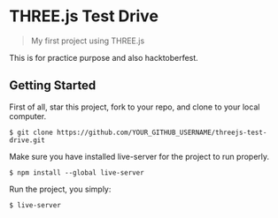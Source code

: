 # THREE.js Test Drive
> My first project using THREE.js

This is for practice purpose and also hacktoberfest.

## Getting Started
First of all, star this project, fork to your repo, and clone to your local computer.
```shell
$ git clone https://github.com/YOUR_GITHUB_USERNAME/threejs-test-drive.git
```
Make sure you have installed live-server for the project to run properly.
```shell
$ npm install --global live-server
```
Run the project, you simply:
```shell
$ live-server
```
